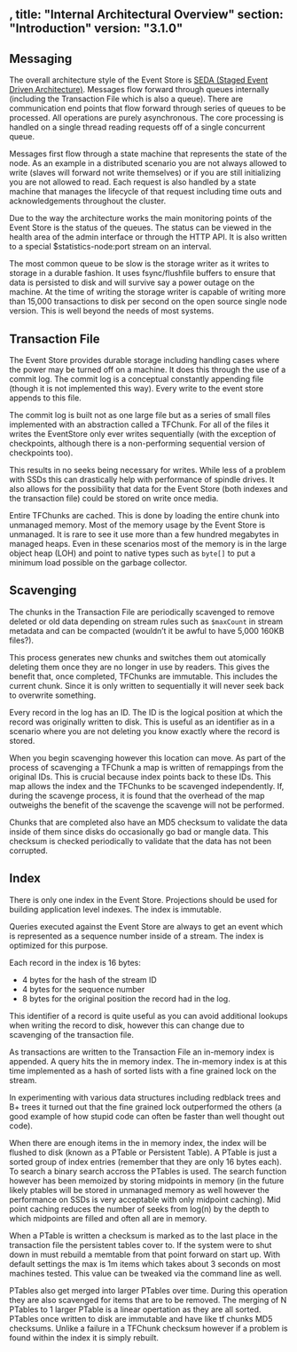 ,
title: "Internal Architectural Overview"
section: "Introduction"
version: "3.1.0"
---

## Messaging

The overall architecture style of the Event Store is [SEDA (Staged Event Driven Architecture)](http://www.eecs.harvard.edu/~mdw/proj/seda/). Messages flow forward through queues internally (including the Transaction File which is also a queue). There are communication end points that flow forward through series of queues to be processed. All operations are purely asynchronous. The core processing is handled on a single thread reading requests off of a single concurrent queue.

Messages first flow through a state machine that represents the state of the node. As an example in a distributed scenario you are not always allowed to write (slaves will forward not write themselves) or if you are still initializing you are not allowed to read. Each request is also handled by a state machine that manages the lifecycle of that request including time outs and acknowledgements throughout the cluster.

Due to the way the architecture works the main monitoring points of the Event Store is the status of the queues. The status can be viewed in the health area of the admin interface or through the HTTP API. It is also written to a special $statistics-node:port stream on an interval. 

The most common queue to be slow is the storage writer as it writes to storage in a durable fashion. It uses fsync/flushfile buffers to ensure that data is persisted to disk and will survive say a power outage on the machine. At the time of writing the storage writer is capable of writing more than 15,000 transactions to disk per second on the open source single node version. This is well beyond the needs of most systems.

## Transaction File

The Event Store provides durable storage including handling cases where the power may be turned off on a machine. It does this through the use of a commit log. The commit log is a conceptual constantly appending file (though it is not implemented this way). Every write to the event store appends to this file.

The commit log is built not as one large file but as a series of small files implemented with an abstraction called a TFChunk. For all of the files it writes the EventStore only ever writes sequentially (with the exception of checkpoints, although there is a non-performing sequential version of checkpoints too).

This results in no seeks being necessary for writes. While less of a problem with SSDs this can drastically help with performance of spindle drives. It also allows for the possibility that data for the Event Store (both indexes and the transaction file) could be stored on write once media.

Entire TFChunks are cached. This is done by loading the entire chunk into unmanaged memory. Most of the memory usage by the Event Store is unmanaged. It is rare to see it use more than a few hundred megabytes in managed heaps. Even in these scenarios most of the memory is in the large object heap (LOH) and point to native types such as `byte[]` to put a minimum load possible on the garbage collector.

## Scavenging

The chunks in the Transaction File are periodically scavenged to remove deleted or old data depending on stream rules such as `$maxCount` in stream metadata and can be compacted (wouldn’t it be awful to have 5,000 160KB files?).

This process generates new chunks and switches them out atomically deleting them once they are no longer in use by readers. This gives the benefit that, once completed, TFChunks are immutable. This includes the current chunk. Since it is only written to sequentially it will never seek back to overwrite something.

Every record in the log has an ID. The ID is the logical position at which the record was originally written to disk. This is useful as an identifier as in a scenario where you are not deleting you know exactly where the record is stored.

When you begin scavenging however this location can move. As part of the process of scavenging a TFChunk a map is written of remappings from the original IDs. This is crucial because index points back to these IDs. This map allows the index and the TFChunks to be scavenged independently. If, during the scavenge process, it is found that the overhead of the map outweighs the benefit of the scavenge the scavenge will not be performed.

Chunks that are completed also have an MD5 checksum to validate the data inside of them since disks do occasionally go bad or mangle data. This checksum is checked periodically to validate that the data has not been corrupted.

## Index

There is only one index in the Event Store. Projections should be used for building application level indexes. The index is immutable.

Queries executed against the Event Store are always to get an event which is represented as a sequence number inside of a stream. The index is optimized for this purpose.

Each record in the index is 16 bytes:

- 4 bytes for the hash of the stream ID
- 4 bytes for the sequence number
- 8 bytes for the original position the record had in the log.

This identifier of a record is quite useful as you can avoid additional lookups when writing the record to disk, however this can change due to scavenging of the transaction file.

As transactions are written to the Transaction File an in-memory index is appended. A query hits the in memory index. The in-memory index is at this time implemented as a hash of sorted lists with a fine grained lock on the stream.

In experimenting with various data structures including redblack trees and B+ trees it turned out that the fine grained lock outperformed the others (a good example of how stupid code can often be faster than well thought out code).

When there are enough items in the in memory index, the index will be flushed to disk (known as a PTable or Persistent Table). A PTable is just a sorted group of index entries (remember that they are only 16 bytes each). To search a binary search accross the PTables is used. The search function however has been memoized by storing midpoints in memory (in the future likely ptables will be stored in unmanaged memory as well however the performance on SSDs is very acceptable with only midpoint caching). Mid point caching reduces the number of seeks from log(n) by the depth to which midpoints are filled and often all are in memory.

When a PTable is written a checksum is marked as to the last place in the transaction file the persistent tables cover to. If the system were to shut down in must rebuild a memtable from that point forward on start up. With default settings the max is 1m items which takes about 3 seconds on most machines tested. This value can be tweaked via the command line as well.

PTables also get merged into larger PTables over time. During this operation they are also scavenged for items that are to be removed. The merging of N PTables to 1 larger PTable is a linear opertation as they are all sorted. PTables once written to disk are immutable and have like tf chunks MD5 checksums. Unlike a failure in a TFChunk checksum however if a problem is found within the index it is simply rebuilt.
